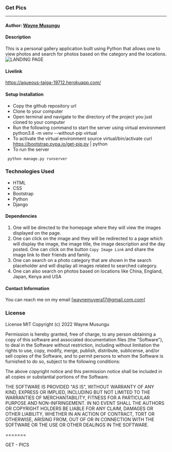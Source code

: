 ### **Get Pics**

****
#### Author: [Wayne Musungu](https://github.com/WayneMusungu)

#### **Description**
This is a personal gallery application built using Python that allows one to view photos and search for photos based on the category and the locations.
![LANDING PAGE](home.png)


#### Livelink
https://aqueous-taiga-19712.herokuapp.com/



#### Setup Installation
* Copy the github repository url
* Clone to your computer
* Open terminal and navigate to the directory of the project you just cloned to your computer
* Run the following command to start the server using virtual environment
python3.8 -m venv --without-pip virtual
* To activate the virtual environment
source virtual/bin/activate
curl https://bootstrap.pypa.io/get-pip.py | python
* To run the server

``` python manage.py runserver```

### Technologies Used

* HTML
* CSS
* Bootstrap
* Python
* Django

#### Dependencies

1. One will be directed to the homepage where they will view the images displayed on the page.
2. One can  click on the image and they will be redirected to a page which will display the image, the image title, the image description and the day posted. One can click on the button ```Copy Image Link``` and share the image link to their friends and family.
3. One can search on a photo category that are shown in the search placeholder and will display all images related to searched category.
4. One can also search on photos based on locations like China, England, Japan, Kenya and USA

#### Contact Information

You can reach me on my email [waynemuyera17@gmail.com.com]



### License

License
MIT Copyright (c) 2022 Wayne Musungu

Permission is hereby granted, free of charge, to any person obtaining a copy of this software and associated documentation files (the "Software"), to deal in the Software without restriction, including without limitation the rights to use, copy, modify, merge, publish, distribute, sublicense, and/or sell copies of the Software, and to permit persons to whom the Software is furnished to do so, subject to the following conditions:

The above copyright notice and this permission notice shall be included in all copies or substantial portions of the Software.

THE SOFTWARE IS PROVIDED "AS IS", WITHOUT WARRANTY OF ANY KIND, EXPRESS OR IMPLIED, INCLUDING BUT NOT LIMITED TO THE WARRANTIES OF MERCHANTABILITY, FITNESS FOR A PARTICULAR PURPOSE AND NON-INFRINGEMENT. IN NO EVENT SHALL THE AUTHORS OR COPYRIGHT HOLDERS BE LIABLE FOR ANY CLAIM, DAMAGES OR OTHER LIABILITY, WHETHER IN AN ACTION OF CONTRACT, TORT OR OTHERWISE, ARISING FROM, OUT OF OR IN CONNECTION WITH THE SOFTWARE OR THE USE OR OTHER DEALINGS IN THE SOFTWARE.

=======

GET - PICS
